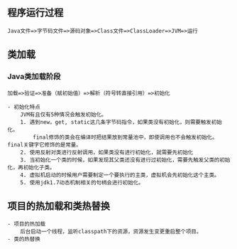 ## 程序运行过程
    Java文件=>字节码文件=>源码对象=>Class文件=>ClassLoader=>JVM=>运行

## 类加载

### Java类加载阶段
    加载=>验证=>准备（赋初始值）=>解析（符号转直接引用）=>初始化

    - 初始化特点
        JVM有且仅有5种情况会触发初始化。
        1. 遇到new，get, static这几条字节码指令，如果类没有初始化，则需要触发初始化。
            final修饰的类会在编译时把结果放到常量池中，即使调用也不会触发初始化。final关键字它修饰的是常量。
        2. 使用反射对类进行反射调用，如果类没有进行初始化，就需要先初始化
        3. 当初始化一个类的时候，如果发现其父类还没有进行过初始化，需要先触发父类的初始化，再初始化子类。
        4. 虚拟机启动的时候用户需要制定一个要执行的主类，虚拟机会先初始化这个主类。
        5. 使用jdk1.7动态机制相关的句柄会进行初始化。

## 项目的热加载和类热替换
    - 项目的热加载
        后台启动一个线程，监听classpath下的资源，资源发生变更重启整个项目。
    - 类的热替换

